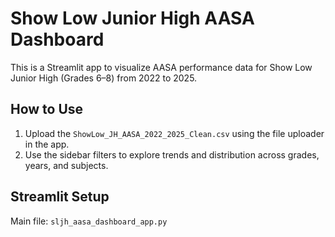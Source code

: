 
# Show Low Junior High AASA Dashboard

This is a Streamlit app to visualize AASA performance data for Show Low Junior High (Grades 6–8) from 2022 to 2025.

## How to Use
1. Upload the `ShowLow_JH_AASA_2022_2025_Clean.csv` using the file uploader in the app.
2. Use the sidebar filters to explore trends and distribution across grades, years, and subjects.

## Streamlit Setup
Main file: `sljh_aasa_dashboard_app.py`
